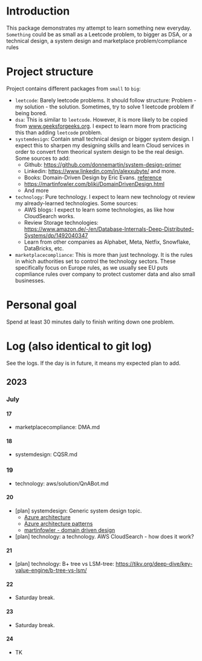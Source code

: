 # Introduction
This package demonstrates my attempt to learn something new everyday. `Something` could be as small as a Leetcode problem, to bigger as DSA, or a technical design, a system design and marketplace problem/compliance rules

# Project structure
Project contains different packages from `small` to `big`:
- `leetcode`: Barely leetcode problems. It should follow structure: Problem - my solution - the solution. Sometimes, try to solve 1 leetcode problem if being bored.
- `dsa`: This is similar to `leetcode`. However, it is more likely to be copied from www.geeksforgeeks.org. I expect to learn more from practicing this than adding `leetcode` problem.
- `systemdesign`: Contain small technical design or bigger system design. I expect this to sharpen my designing skills and learn Cloud services in order to convert from theorical system design to be the real design. Some sources to add:
    - Github: https://github.com/donnemartin/system-design-primer
    - Linkedin: https://www.linkedin.com/in/alexxubyte/ and more.
    - Books: Domain-Driven Design by Eric Evans. [reference](https://www.google.de/books/edition/Domain_Driven_Design/hHBf4YxMnWMC?hl=en&gbpv=1&printsec=frontcover)
    - https://martinfowler.com/bliki/DomainDrivenDesign.html
    - And more
- `technology`: Pure technology. I expect to learn new technology ot review my already-learned technologies. Some sources:
    - AWS blogs: I expect to learn some technologies, as like how CloudSearch works.
    - Review Storage technologies: https://www.amazon.de/-/en/Database-Internals-Deep-Distributed-Systems/dp/1492040347
    - Learn from other companies as Alphabet, Meta, Netfix, Snowflake, DataBricks, etc.
- `marketplacecompliance`: This is more than just technology. It is the rules in which authorities set to control the technology sectors. These specifically focus on Europe rules, as we usually see EU puts copmliance rules over company to protect customer data and also small businesses.

# Personal goal
Spend at least 30 minutes daily to finish writing down one problem.

# Log (also identical to git log)
See the logs. If the day is in future, it means my expected plan to add.
## 2023
### July
#### 17
- marketplacecompliance: DMA.md
#### 18
- systemdesign: CQSR.md
### 19
- technology: aws/solution/QnABot.md
#### 20
- [plan] systemdesign: Generic system design topic. 
    - [Azure architecture](https://learn.microsoft.com/en-us/azure/architecture/)
    - [Azure architecture patterns](https://learn.microsoft.com/en-us/azure/architecture/patterns/)
    - [martinfowler - domain driven design](https://martinfowler.com/tags/domain%20driven%20design.html)
- [plan] technology: a technology. AWS CloudSearch - how does it work?
#### 21
- [plan] technology: B+ tree vs LSM-tree: https://tikv.org/deep-dive/key-value-engine/b-tree-vs-lsm/
#### 22
- Saturday break.
#### 23
- Saturday break.
#### 24
- TK